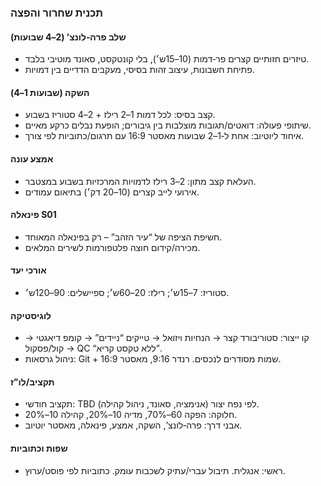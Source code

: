 ### תכנית שחרור והפצה

#### שלב פרה‑לונצ’ (2–4 שבועות)

- טיזרים חזותיים קצרים פר‑דמות (10–15ש׳), בלי קונטקסט, סאונד מוטיבי בלבד.
- פתיחת חשבונות, עיצוב זהות בסיסי, מעקבים הדדיים בין דמויות.

#### השקה (שבועות 1–4)

- קצב בסיס: לכל דמות 1–2 רילז + 2–4 סטוריז בשבוע.
- שיתופי פעולה: דואטים/תגובות מוצלבות בין גיבורים; הופעת נבלים כרקע מאיים.
- איחוד ליוטיוב: אחת ל‑1–2 שבועות מאסטר 16:9 עם תרגום/כתוביות לפי צורך.

#### אמצע עונה

- העלאת קצב מתון: 2–3 רילז לדמויות המרכזיות בשבוע במצטבר.
- אירועי לייב קצרים (10–20 דק׳) בתיאום עמודים.

#### פינאלה S01

- חשיפת הציפה של “עיר הזהב” – רק בפינאלה המאוחד.
- מכירה/קידום חוצה פלטפורמות לשירים המלאים.

#### אורכי יעד

- סטוריז: 7–15ש׳; רילז: 20–60ש׳; ספיישלים: 90–120ש׳.

#### לוגיסטיקה

- קו ייצור: סטוריבורד קצר → הנחיות ויזואל → טייקים “ניידים” → קומפ דיאגטי → קול/פסקול → QC “ללא טקסט קריא”.
- ניהול גרסאות: Git + שמות מסודרים לנכסים. רנדר 9:16, מאסטר 16:9.

#### תקציב/לו”ז

- תקציב חודשי: TBD לפי נפח יצור (אנימציה, סאונד, ניהול קהילה).
- חלוקה: הפקה 60–70%, מדיה 10–20%, קהילה 10–20%.
- אבני דרך: פרה‑לונצ’, השקה, אמצע, פינאלה, מאסטר יוטיוב.

#### שפות וכתוביות

- ראשי: אנגלית. תיבול עברי/עתיק לשכבות עומק. כתוביות לפי פוסט/ערוץ.
